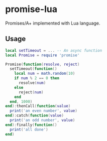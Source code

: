 # promise-lua
Promises/A+ implemented with Lua language.

## Usage
```lua
local setTimeout = ... -- An async function
local Promise = require 'promise'

Promise(function(resolve, reject)
  setTimeout(function()
    local num = math.random(10)
    if num % 2 == 0 then
      resolve(num)
    else
      reject(num)
    end
  end, 1000)
end):thenCall(function(value)
  print('an even number', value)
end):catch(function(value)
  print('an odd number', value)
end):finally(function()
  print('all done')
end)
```
